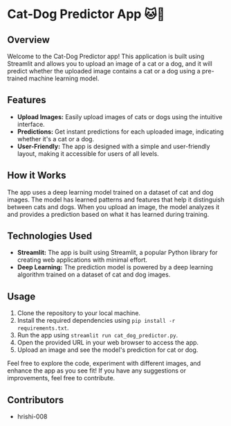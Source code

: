# Cat-Dog Predictor App 🐱🐶

## Overview
Welcome to the Cat-Dog Predictor app! This application is built using Streamlit and allows you to upload an image of a cat or a dog, and it will predict whether the uploaded image contains a cat or a dog using a pre-trained machine learning model.

## Features
- **Upload Images:** Easily upload images of cats or dogs using the intuitive interface.
- **Predictions:** Get instant predictions for each uploaded image, indicating whether it's a cat or a dog.
- **User-Friendly:** The app is designed with a simple and user-friendly layout, making it accessible for users of all levels.

## How it Works
The app uses a deep learning model trained on a dataset of cat and dog images. The model has learned patterns and features that help it distinguish between cats and dogs. When you upload an image, the model analyzes it and provides a prediction based on what it has learned during training.

## Technologies Used
- **Streamlit:** The app is built using Streamlit, a popular Python library for creating web applications with minimal effort.
- **Deep Learning:** The prediction model is powered by a deep learning algorithm trained on a dataset of cat and dog images.

## Usage
1. Clone the repository to your local machine.
2. Install the required dependencies using `pip install -r requirements.txt`.
3. Run the app using `streamlit run cat_dog_predictor.py`.
4. Open the provided URL in your web browser to access the app.
5. Upload an image and see the model's prediction for cat or dog.

Feel free to explore the code, experiment with different images, and enhance the app as you see fit! If you have any suggestions or improvements, feel free to contribute.

## Contributors
- hrishi-008

